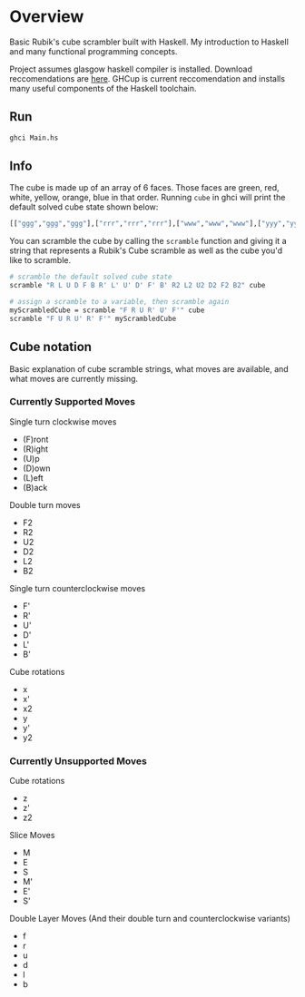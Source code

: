 # Overview

Basic Rubik's cube scrambler built with Haskell. My introduction to Haskell and many functional programming concepts.

Project assumes glasgow haskell compiler is installed. Download reccomendations are [here](https://www.haskell.org/downloads/). GHCup is current reccomendation and installs many useful components of the Haskell toolchain.

## Run

```bash
ghci Main.hs
```

## Info

The cube is made up of an array of 6 faces. Those faces are green, red, white, yellow, orange, blue in that order. Running `cube` in ghci will print the default solved cube state shown below:

```bash
[["ggg","ggg","ggg"],["rrr","rrr","rrr"],["www","www","www"],["yyy","yyy","yyy"],["ooo","ooo","ooo"],["bbb","bbb","bbb"]]
```

You can scramble the cube by calling the `scramble` function and giving it a string that represents a Rubik's Cube scramble as well as the cube you'd like to scramble. 

```bash
# scramble the default solved cube state
scramble "R L U D F B R' L' U' D' F' B' R2 L2 U2 D2 F2 B2" cube

# assign a scramble to a variable, then scramble again 
myScrambledCube = scramble "F R U R' U' F'" cube
scramble "F U R U' R' F'" myScrambledCube
```

## Cube notation

Basic explanation of cube scramble strings, what moves are available, and what moves are currently missing.

### Currently Supported Moves

Single turn clockwise moves

* (F)ront 
* (R)ight 
* (U)p 
* (D)own 
* (L)eft 
* (B)ack

Double turn moves

* F2
* R2
* U2
* D2
* L2
* B2

Single turn counterclockwise moves

* F'
* R'
* U'
* D'
* L'
* B'

Cube rotations

* x
* x'
* x2
* y
* y'
* y2


### Currently Unsupported Moves

Cube rotations

* z
* z'
* z2

Slice Moves

* M
* E
* S
* M'
* E'
* S'

Double Layer Moves (And their double turn and counterclockwise variants)

* f
* r
* u
* d
* l
* b